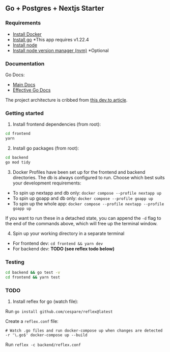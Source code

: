 ## Go + Postgres + Nextjs Starter

### Requirements

- [Install Docker](https://docs.docker.com/engine/install/)
- [Install go](https://go.dev/doc/install) \*This app requires v1.22.4
- [Install node](https://nodejs.org/en/download/prebuilt-installer/current)
- [Install node version manager (nvm)](https://github.com/nvm-sh/nvm) \*Optional

### Documentation

Go Docs:

- [Main Docs](https://go.dev/doc/)
- [Effective Go Docs](https://go.dev/doc/effective_go)

The project architecture is cribbed from [this dev.to article](https://dev.to/francescoxx/go-typescript-full-stack-web-app-with-nextjs-postgresql-and-docker-42ln).

### Getting started

1. Install frontend dependencies (from root):

```bash
cd frontend
yarn
```

2. Install go packages (from root):

```bash
cd backend
go mod tidy
```

3. Docker Profiles have been set up for the frontend and backend directories. The db is always configured to run. Choose which best suits your development requirements:

- To spin up nextapp and db only: `docker compose --profile nextapp up`
- To spin up goapp and db only: `docker compose --profile goapp up`
- To spin up the whole app: `docker compose --profile nextapp --profile goapp up`

If you want to run these in a detached state, you can append the `-d` flag to the end of the commands above, which will free up the terminal window.

4. Spin up your working directory in a separate terminal

- For frontend dev: `cd frontend && yarn dev`
- For backend dev: **TODO (see reflex todo below)**

### Testing

```bash
cd backend && go test -v
cd frontend && yarn test
```

### TODO

1. Install reflex for go (watch file):

Run `go install github.com/cespare/reflex@latest`

Create a `reflex.conf` file:

```
# Watch .go files and run docker-compose up when changes are detected
-r '\.go$' docker-compose up --build
```

Run `reflex -c backend/reflex.conf`
